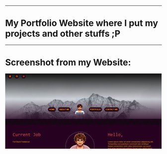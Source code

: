 <hr>

# My Portfolio Website where I put my projects and other stuffs ;P

<hr>

# Screenshot from my Website:
![Screenshot from my Website](./archives/images/readme/Capture-home.PNG)